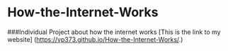 # How-the-Internet-Works
###Individual Project about how the internet works 
[This is the link to my website] (https://vp373.github.io/How-the-Internet-Works/.)
